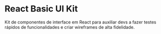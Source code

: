 # React Basic UI Kit
Kit de componentes de interface em React para auxiliar devs a fazer testes rápidos de funcionalidades e criar wireframes de alta fidelidade.